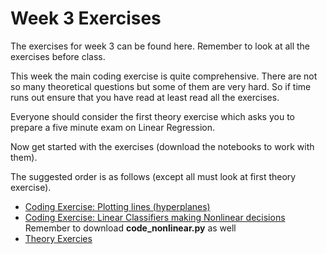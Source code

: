 # Week 3 Exercises
The exercises for week 3 can be found here. Remember to look at all the exercises before class.

This week the main coding exercise is quite comprehensive.
There are not so many theoretical questions but some of them are very hard.
So if time runs out ensure that you have read at least read all the exercises.

Everyone should consider the first theory exercise which asks you to prepare a five minute exam on Linear Regression.

Now get started with the exercises (download the notebooks to work with them).

The suggested order is as follows (except all must look at first theory exercise).
* [Coding Exercise: Plotting lines (hyperplanes)](hyperplanes.ipynb)
* [Coding Exercise: Linear Classifiers making Nonlinear decisions](description_nonlinear.ipynb)
Remember to download **code_nonlinear.py** as well
* [Theory Exercies](theory.ipynb)
